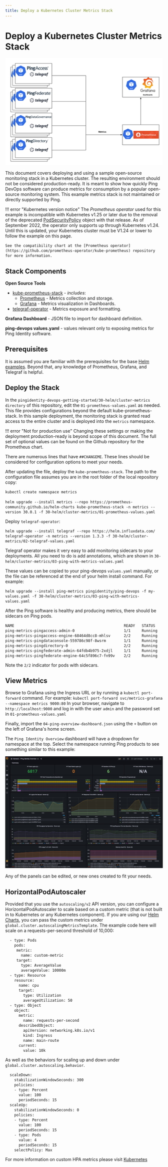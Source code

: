 ```yaml
---
title: Deploy a Kubernetes Cluster Metrics Stack
---
```


# Deploy a Kubernetes Cluster Metrics Stack

![](../images/cluster-metrics-stack.png)

This document covers deploying and using a sample open-source monitoring stack in a Kubernetes cluster. The resulting environment should not be considered production-ready.  It is meant to show how quickly Ping DevOps software can produce metrics for consumption by a popular open-source monitoring system. This example metrics stack is not maintained or directly supported by Ping.

!!! error "Kubernetes version notice"
    The *Prometheus operator* used for this example is incompatible with Kubernetes v1.25 or later due to the removal of the deprecated [PodSecurityPolicy](https://kubernetes.io/docs/concepts/security/pod-security-policy/) object with that release.  As of September 2022, the operator only supports up through Kubernetes v1.24.  Until this is updated, your Kubernetes cluster must be V1.24 or lower to follow the example on this page.

    See the compatibility chart at the [Prometheus operator](https://github.com/prometheus-operator/kube-prometheus) repository for more information.
## Stack Components

**Open Source Tools**

- [kube-prometheus-stack](https://github.com/prometheus-community/helm-charts/tree/main/charts/kube-prometheus-stack) - _includes_:
  - [Prometheus](https://prometheus.io/) - Metrics collection and storage.
  - [Grafana](https://grafana.com/) - Metrics visualization in Dashboards.
- [telegraf-operator](https://github.com/influxdata/helm-charts/tree/master/charts/telegraf-operator) - Metrics exposure and formatting.

**Grafana Dashboard** - JSON file to import for dashboard definition.

**ping-devops values.yaml** - values relevant only to exposing metrics for Ping Identity software.

## Prerequisites

It is assumed you are familiar with the prerequisites for the base [Helm examples](https://devops.pingidentity.com/deployment/deployHelm/).  Beyond that, any knowledge of Prometheus, Grafana, and Telegraf is helpful.

## Deploy the Stack

In the `pingidentity-devops-getting-started/30-helm/cluster-metrics directory` of this repository, edit the `01-prometheus-values.yaml` as needed. This file provides configurations beyond the default kube-prometheus-stack. In this sample deployment, the monitoring stack is granted read access to the entire cluster and is deployed into the `metrics` namespace. 

!!! error "Not for production use"
    Changing these settings or making the deployment production-ready is beyond scope of this document. The full set of optional values can be found on the Github repository for the Prometheus chart.

There are numerous lines that have `##CHANGEME`. These lines should be considered for configuration options to meet your needs.

After updating the file, deploy the `kube-prometheus-stack`.  The path to the configuration file assumes you are in the root folder of the local repository copy:

```
kubectl create namespace metrics

helm upgrade --install metrics --repo https://prometheus-community.github.io/helm-charts kube-prometheus-stack -n metrics --version 30.0.1 -f 30-helm/cluster-metrics/01-prometheus-values.yaml

```

Deploy `telegraf-operator`:

```
helm upgrade --install telegraf --repo https://helm.influxdata.com/ telegraf-operator -n metrics --version 1.3.3 -f 30-helm/cluster-metrics/02-telegraf-values.yaml
```

Telegraf operator makes it very easy to add monitoring sidecars to your deployments. All you need to do is add annotations, which are shown in `30-helm/cluster-metrics/03-ping-with-metrics-values.yaml`

These values can be copied to your ping-devops `values.yaml` manually, or the file can be referenced at the end of your helm install command. For example:

```
helm upgrade --install ping-metrics pingidentity/ping-devops -f my-values.yaml -f 30-helm/cluster-metrics/03-ping-with-metrics-values.yaml
```

After the Ping software is healthy and producing metrics, there should be sidecars on Ping pods.

```
NAME                                                 READY   STATUS
ping-metrics-pingaccess-admin-0                      1/1     Running
ping-metrics-pingaccess-engine-68464d8cc8-mhlsv      2/2     Running
ping-metrics-pingdataconsole-559786c98f-8wsrm        1/1     Running
ping-metrics-pingdirectory-0                         2/2     Running
ping-metrics-pingfederate-admin-64fdb4b975-2xdjl     1/1     Running
ping-metrics-pingfederate-engine-64c5f896c7-fn99v    2/2     Running
```

Note the `2/2` indicator for pods with sidecars.

## View Metrics

Browse to Grafana using the Ingress URL or by running a `kubectl port-forward` command.  For example: `kubectl port-forward svc/metrics-grafana --namespace metrics 9000:80`
In your browser, navigate to `http://localhost:9000` and log in with the user `admin` and the password set in `01-prometheus-values.yaml`

Finally, import the `04-ping-overview-dashboard.json` using the `+` button on the left of Grafana's home screen.

The `Ping Identity Overview` dashboard will have a dropdown for namespace at the top. Select the namespace running Ping products to see something similar to this example:

![](../images/cluster-metrics-dashboard.png)

Any of the panels can be edited, or new ones created to fit your needs.

## HorizontalPodAutoscaler

Provided that you use the `autoscaling/v2` API version, you can configure a HorizontalPodAutoscaler to scale based on a custom metric (that is not built in to Kubernetes or any Kubernetes component).
If you are using our [Helm Charts](https://github.com/pingidentity/helm-charts), you can pass the custom metrics under `global.cluster.autoscalingMetricsTemplate`. The example code here will scale on a requests-per-second threshold of 10,000:
```
  - type: Pods
    pods:
     metric:
       name: custom-metric
     target:
       type: AverageValue
       averageValue: 10000m
  - type: Resource
    resource:
      name: cpu
      target:
        type: Utilization
        averageUtilization: 50
  - type: Object
    object:
      metric:
        name: requests-per-second
      describedObject:
        apiVersion: networking.k8s.io/v1
        kind: Ingress
        name: main-route
      current:
        value: 10k
```

As well as the behaviors for scaling up and down under `global.cluster.autoscaling.behavior`.
```
  scaleDown:
    stabilizationWindowSeconds: 300
    policies:
    - type: Percent
      value: 100
      periodSeconds: 15
  scaleUp:
    stabilizationWindowSeconds: 0
    policies:
    - type: Percent
      value: 100
      periodSeconds: 15
    - type: Pods
      value: 4
      periodSeconds: 15
    selectPolicy: Max
```

For more information on custom HPA metrics please visit [Kubernetes](https://kubernetes.io/docs/tasks/run-application/horizontal-pod-autoscale/#scaling-on-custom-metrics)


